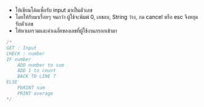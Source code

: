 - ให้เขียนโค้ดเพื่อรับ input มาเป็นตัวเลข
- โดยให้รับมาเรื่อยๆ จนกว่า ผู้ใช้จะพิมพ์ 0, เลขลบ, String ว่าง, กด cancel หรือ esc จึงหยุดรับตัวเลข
- ให้หาผลรวมและค่าเฉลี่ยของเลขที่ผู้ใช้งานกรอกเข้ามา

```js
/*
GET : Input
CHECK : number
IF number
    ADD number to sum
    ADD 1 to count
    BACK TO LINE 7 
ELSE 
    PbRINT sum
    PRINT average
*/ 




```